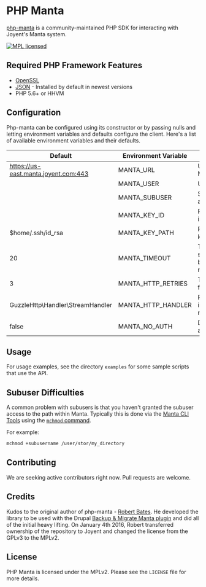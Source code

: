 # PHP Manta

[php-manta](http://joyent.github.com/php-manta) is a community-maintained PHP SDK for interacting with Joyent's 
Manta system.

[![MPL licensed](https://img.shields.io/badge/license-MPL_2.0-blue.svg)](https://github.com/joyent/php-manta/blob/master/LICENSE)

## Required PHP Framework Features
 * [OpenSSL](http://php.net/manual/en/openssl.installation.php)
 * [JSON](http://php.net/manual/en/json.installation.php) - Installed by default in newest versions
 * PHP 5.6+ or HHVM

## Configuration

Php-manta can be configured using its constructor or by passing nulls and letting 
environment variables and defaults configure the client. Here's a list of available
environment variables and their defaults.

| Default                              | Environment Variable      | Description                                 |
|--------------------------------------|---------------------------|---------------------------------------------|
| https://us-east.manta.joyent.com:443 | MANTA_URL                 | URL to access Manta                         |
|                                      | MANTA_USER                | User account                                |
|                                      | MANTA_SUBUSER             | Subuser account                             |
|                                      | MANTA_KEY_ID              | RSA fingerprint id                          |
| $home/.ssh/id_rsa                    | MANTA_KEY_PATH            | Path to RSA key                             |
| 20                                   | MANTA_TIMEOUT             | Timeout in seconds before failing a request | 
| 3                                    | MANTA_HTTP_RETRIES        | Times to retry failed requests              |
| GuzzleHttp\Handler\StreamHandler     | MANTA_HTTP_HANDLER        | PHP HTTP implementation name                | 
| false                                | MANTA_NO_AUTH             | Disables authentication                     |

## Usage

For usage examples, see the directory `examples` for some sample scripts that
use the API.

## Subuser Difficulties

A common problem with subusers is that you haven't granted the subuser access to the
path within Manta. Typically this is done via the [Manta CLI Tools](https://apidocs.joyent.com/manta/commands-reference.html)
using the [`mchmod` command](https://github.com/joyent/node-manta/blob/master/docs/man/mchmod.md).

For example:

```bash
mchmod +subusername /user/stor/my_directory
```

## Contributing
We are seeking active contributors right now. Pull requests are welcome.

## Credits
Kudos to the original author of php-manta - [Robert Bates](https://twitter.com/arpieb). He developed the library 
to be used with the Drupal [Backup & Migrate Manta plugin](https://www.drupal.org/project/backup_migrate_manta) 
and did all of the initial heavy lifting. On January 4th 2016, Robert transferred ownership of the repository to
Joyent and changed the license from the GPLv3 to the MPLv2.

## License
PHP Manta is licensed under the MPLv2. Please see the `LICENSE` file for more details.
